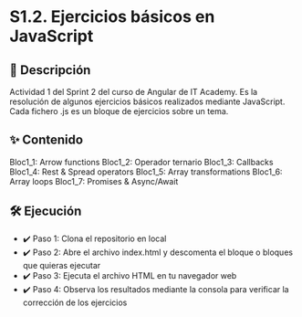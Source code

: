 # S1.2. Ejercicios básicos en JavaScript
## **📄 Descripción**
Actividad 1 del Sprint 2 del curso de Angular de IT Academy. Es la resolución de algunos ejercicios básicos realizados mediante JavaScript. Cada fichero .js es un bloque de ejercicios sobre un tema.

## **✨ Contenido**
Bloc1_1: Arrow functions
Bloc1_2: Operador ternario
Bloc1_3: Callbacks
Bloc1_4: Rest & Spread operators
Bloc1_5: Array transformations
Bloc1_6: Array loops
Bloc1_7: Promises & Async/Await

## **🛠️ Ejecución**
* ✔️ Paso 1: Clona el repositorio en local
* ✔️ Paso 2: Abre el archivo index.html y descomenta el bloque o bloques que quieras ejecutar
* ✔️ Paso 3: Ejecuta el archivo HTML en tu navegador web
* ✔️ Paso 4: Observa los resultados mediante la consola para verificar la corrección de los ejercicios
